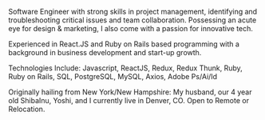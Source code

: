 Software Engineer with strong skills in project management, identifying and troubleshooting critical issues and team collaboration. Possessing an acute eye for design & marketing, I also come with a passion for innovative tech. 

Experienced in React.JS and Ruby on Rails based programming with a background in business development and start-up growth.

Technologies Include: Javascript, ReactJS, Redux, Redux Thunk, Ruby, Ruby on Rails, SQL, PostgreSQL, MySQL, Axios, Adobe Ps/Ai/Id

Originally hailing from New York/New Hampshire: My husband, our 4 year old ShibaInu, Yoshi, and I currently live in Denver, CO. Open to Remote or Relocation.               
